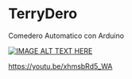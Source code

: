 # TerryDero
Comedero Automatico con Arduino


[![IMAGE ALT TEXT HERE](https://img.youtube.com/vi/xhmsbRd5_WA/0.jpg)](https://www.youtube.com/watch?v=xhmsbRd5_WA)


https://youtu.be/xhmsbRd5_WA
